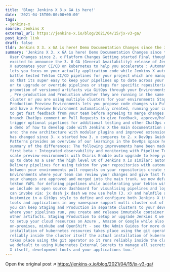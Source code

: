 ```yaml
---
title: 'Blog: Jenkins X 3.x GA is here!'
date: '2021-04-15T00:00:00+00:00'
tags:
- jenkins-x
source: Jenkins X
external_url: https://jenkins-x.io/blog/2021/04/15/jx-v3-ga/
post_kind: link
draft: false
tldr: Jenkins X 3. x GA is here! Demo Documentation Changes since the 3.
summary: 'Jenkins X 3. x GA is here! Demo Documentation Changes since the 3. x beta
  User Changes since 2. x Platform Changes Getting started Final thoughts I’m super
  excited to announce the 3. 0 GA (General Availability) release of Jenkins X! Jenkins
  X automates your CI/CD on kubernetes to help you accelerate : Automated CI/CD pipelines
  lets you focus on your actually application code while Jenkins X automatically creates
  battle tested Tekton CI/CD pipelines for your project which are managed via GitOps
  so that its super easy to keep your pipelines up to date across your repositories
  or to upgrade or override pipelines or steps for specific repositories. Automatic
  promotion of versioned artifacts via GitOps through your Environments such as Staging
  , Pre-production and Production whether they are running in the same kubernetes
  cluster or you are using multiple clusters for your environments Staging Pre-production
  Production Preview Environments lets you propose code changes via Pull Requests
  and have a Preview Environment automatically created, running your code in kubernetes
  to get fast feedback from your team before agreeing to merge changes to the main
  branch ChatOps comment on Pull Requests to give feedback, approve/hold changes,
  trigger optional pipelines for additional testing and other ChatOps commands Here’s
  a demo of how to develop code with Jenkins X the main documentation of the changes
  are: the new architecture with modular plugins and improved extension points what
  has changed since 3. x started how 3. x compares to 2. x DevOps Guides and DevOps
  Patterns provides an overview of our learnings in the DevOps space here’s a brief
  summary of the differences: The following improvements have been made since the
  first beta : Integrated observability and monitoring with Pipeline Tracing Auto
  scale preview environments with Osiris Enable auto upgrade to keep your cluster
  up to date As a user the high level UX of Jenkins X is similar: automated Continuous
  Delivery pipelines for using tekton for your repositories with automatic promotion
  between your environments pull requests on your repositories create separate Preview
  Environments where your team can review your changes and give fast feedback before
  your changes are approved and merged into the main trunk. we now default to vanilla
  tekton YAML for defining pipelines while accelerating your tekton with tekton catalog
  we include an open source dashboard for visualising pipelines and logs which you
  can invoke via: jx dash jx dash we now use helm (3. x) and helmfile along with optionally
  kustomize in a GitOps style to define and configure both Jenkins X itself, your
  tools and applications in any namespace support multi cluster out of the box so
  you can keep Staging and Production in separate clusters to your development cluster
  where your pipelines run, you create and release immutable container images and
  other artifacts. Staging Production to setup or upgrade Jenkins X we use terraform
  to setup your cloud resources on Azure , Amazon or Google while also supporting
  on-premises, minkube and OpenShift - see the Admin Guides for more detail the actual
  installation of kubernetes resources takes place using the git operator so it runs
  reliably inside the cluster itself the actual installation of kubernetes resources
  takes place using the git operator so it runs reliably inside the cluster itself
  we default to using Kubernetes External Secrets to manage all secrets for Jenkins
  X itself, development tools and your applications too.'
---
```

Open the original post ↗ https://jenkins-x.io/blog/2021/04/15/jx-v3-ga/
